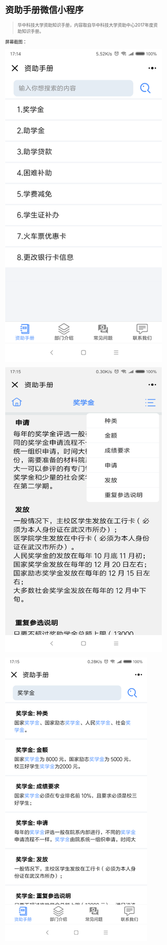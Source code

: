 # 资助手册微信小程序

> 华中科技大学资助知识手册，内容取自华中科技大学资助中心2017年度资助知识手册。

屏幕截图：

![screenshot1](./preview/screenshot1.png)

![screenshot2](./preview/screenshot2.png)

![screenshot3](./preview/screenshot3.png)

